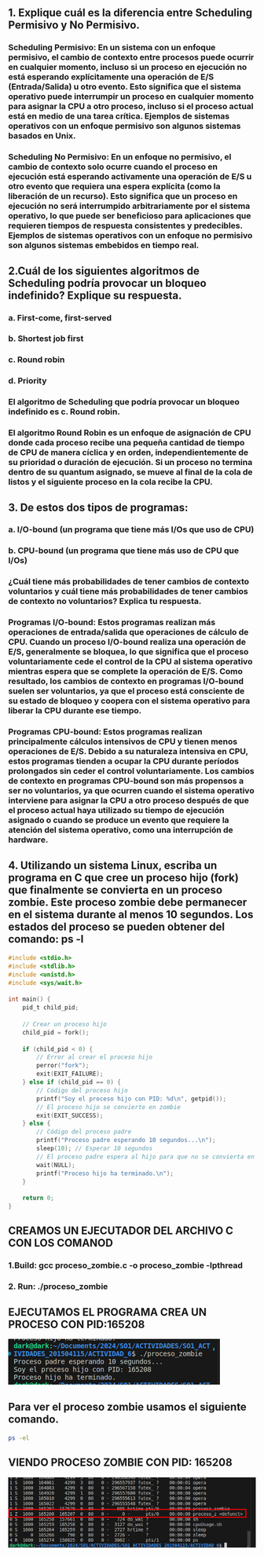 ## 1. Explique cuál es la diferencia entre Scheduling Permisivo y No Permisivo.
### Scheduling Permisivo: En un sistema con un enfoque permisivo, el cambio de contexto entre procesos puede ocurrir en cualquier momento, incluso si un proceso en ejecución no está esperando explícitamente una operación de E/S (Entrada/Salida) u otro evento. Esto significa que el sistema operativo puede interrumpir un proceso en cualquier momento para asignar la CPU a otro proceso, incluso si el proceso actual está en medio de una tarea crítica. Ejemplos de sistemas operativos con un enfoque permisivo son algunos sistemas basados en Unix.

### Scheduling No Permisivo: En un enfoque no permisivo, el cambio de contexto solo ocurre cuando el proceso en ejecución está esperando activamente una operación de E/S u otro evento que requiera una espera explícita (como la liberación de un recurso). Esto significa que un proceso en ejecución no será interrumpido arbitrariamente por el sistema operativo, lo que puede ser beneficioso para aplicaciones que requieren tiempos de respuesta consistentes y predecibles. Ejemplos de sistemas operativos con un enfoque no permisivo son algunos sistemas embebidos en tiempo real.

## 2.Cuál de los siguientes algoritmos de Scheduling podría provocar un bloqueo indefinido?       Explique su respuesta.
###    a. First-come, first-served
###    b. Shortest job first
###    c. Round robin
###    d. Priority

### El algoritmo de Scheduling que podría provocar un bloqueo indefinido es c. Round robin.

### El algoritmo Round Robin es un enfoque de asignación de CPU donde cada proceso recibe una pequeña cantidad de tiempo de CPU de manera cíclica y en orden, independientemente de su prioridad o duración de ejecución. Si un proceso no termina dentro de su quantum asignado, se mueve al final de la cola de listos y el siguiente proceso en la cola recibe la CPU.


## 3. De estos dos tipos de programas:
###    a. I/O-bound (un programa que tiene más I/Os que uso de CPU)
###    b. CPU-bound (un programa que tiene más uso de CPU que I/Os)
### ¿Cuál tiene más probabilidades de tener cambios de contexto voluntarios y cuál tiene más probabilidades de tener cambios de contexto no voluntarios? Explica tu respuesta.

### Programas I/O-bound: Estos programas realizan más operaciones de entrada/salida que operaciones de cálculo de CPU. Cuando un proceso I/O-bound realiza una operación de E/S, generalmente se bloquea, lo que significa que el proceso voluntariamente cede el control de la CPU al sistema operativo mientras espera que se complete la operación de E/S. Como resultado, los cambios de contexto en programas I/O-bound suelen ser voluntarios, ya que el proceso está consciente de su estado de bloqueo y coopera con el sistema operativo para liberar la CPU durante ese tiempo.

### Programas CPU-bound: Estos programas realizan principalmente cálculos intensivos de CPU y tienen menos operaciones de E/S. Debido a su naturaleza intensiva en CPU, estos programas tienden a ocupar la CPU durante períodos prolongados sin ceder el control voluntariamente. Los cambios de contexto en programas CPU-bound son más propensos a ser no voluntarios, ya que ocurren cuando el sistema operativo interviene para asignar la CPU a otro proceso después de que el proceso actual haya utilizado su tiempo de ejecución asignado o cuando se produce un evento que requiere la atención del sistema operativo, como una interrupción de hardware.

## 4. Utilizando un sistema Linux, escriba un programa en C que cree un proceso hijo (fork) que finalmente se convierta en un proceso zombie. Este proceso zombie debe permanecer en el sistema durante al menos 10 segundos. Los estados del proceso se pueden obtener del comando: ps -l
```C
#include <stdio.h>
#include <stdlib.h>
#include <unistd.h>
#include <sys/wait.h>

int main() {
    pid_t child_pid;

    // Crear un proceso hijo
    child_pid = fork();

    if (child_pid < 0) {
        // Error al crear el proceso hijo
        perror("fork");
        exit(EXIT_FAILURE);
    } else if (child_pid == 0) {
        // Código del proceso hijo
        printf("Soy el proceso hijo con PID: %d\n", getpid());
        // El proceso hijo se convierte en zombie
        exit(EXIT_SUCCESS);
    } else {
        // Código del proceso padre
        printf("Proceso padre esperando 10 segundos...\n");
        sleep(10); // Esperar 10 segundos
        // El proceso padre espera al hijo para que no se convierta en zombie permanente
        wait(NULL);
        printf("Proceso hijo ha terminado.\n");
    }

    return 0;
}

```

## CREAMOS UN EJECUTADOR DEL ARCHIVO C CON LOS COMANOD
### 1.Build:   gcc proceso_zombie.c -o proceso_zombie -lpthread
### 2. Run:     ./proceso_zombie
## EJECUTAMOS EL PROGRAMA CREA UN PROCESO CON PID:165208
![Ejecucion preceso](./Imagenes/ejecutar_proceso.png)
## Para ver el proceso zombie usamos el siguiente comando.
```sh
ps -el
```
## VIENDO PROCESO ZOMBIE CON PID: 165208
![proceso zombie](./Imagenes/zombie.png)


